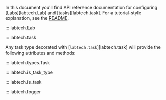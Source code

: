 In this document you'll find API reference documentation for
configuring [Labs][labtech.Lab] and [tasks][labtech.task]. For a
tutorial-style explanation, see the [README](README.md).

::: labtech.Lab

::: labtech.task

Any task type decorated with [`labtech.task`][labtech.task] will
provide the following attributes and methods:

::: labtech.types.Task

::: labtech.is_task_type

::: labtech.is_task

::: labtech.logger
